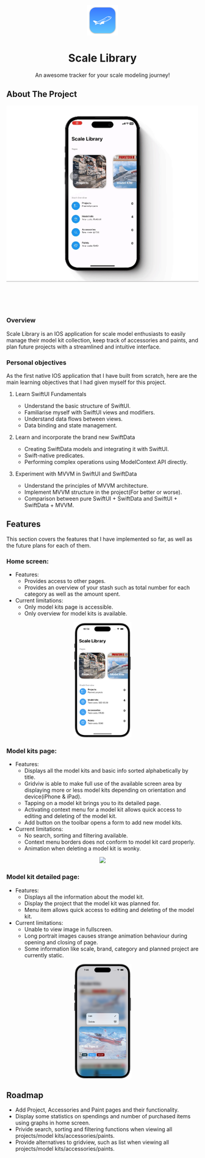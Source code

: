<div align="center">
  <img src="Scale Library/Other/Assets.xcassets/AppIcon.appiconset/mac128.png" alt="Logo" width="80" height="80">

  <h1 align="center">Scale Library</h1>

  <p align="center">
    An awesome tracker for your scale modeling journey!
  </p>
</div>

## About The Project
<div align="center">
  <img src="Images/AppIntro.gif">
</div>

<br><br><br>

### Overview
Scale Library is an IOS application for scale model enthusiasts to easily manage their model kit collection, keep track of accessories and paints, and plan future projects with a streamlined and intuitive interface.

### Personal objectives
As the first native IOS application that I have built from scratch, here are the main learning objectives that I had given myself for this project.
1. Learn SwiftUI Fundamentals
    - Understand the basic structure of SwiftUI.
    - Familiarise myself with SwiftUI views and modifiers.
    - Understand data flows between views.
    - Data binding and state management.

2. Learn and incorporate the brand new SwiftData
    - Creating SwiftData models and integrating it with SwiftUI.
    - Swift-native predicates.
    - Performing complex operations using ModelContext API directly.

2. Experiment with MVVM in SwiftUI and SwiftData
    - Understand the principles of MVVM architecture.
    - Implement MVVM structure in the project(For better or worse).
    - Comparison between pure SwiftUI + SwiftData and SwiftUI + SwiftData + MVVM.

## Features
This section covers the features that I have implemented so far, as well as the future plans for each of them.

### Home screen:
- Features:
  - Provides access to other pages.
  - Provides an overview of your stash such as total number for each category as well as the amount spent.
- Current limitations:
  - Only model kits page is accessible.
  - Only overview for model kits is available.

<div align="center">
  <img src="Images/HomeView.png" width="30%">
</div>

### Model kits page:
- Features:
  - Displays all the model kits and basic info sorted alphabetically by title.
  - Gridviw is able to make full use of the available screen area by displaying more or less model kits depending on orientation and device(iPhone & iPad).
  - Tapping on a model kit brings you to its detailed page.
  - Activating context menu for a model kit allows quick access to editing and deleting of the model kit.
  - Add button on the toolbar opens a form to add new model kits.
- Current limitations:
  - No search, sorting and filtering available.
  - Context menu borders does not conform to model kit card properly.
  - Animation when deleting a model kit is wonky.

<div align="center">
  <img src="Images/ModelKitsView.gif">
</div>

### Model kit detailed page:
- Features:
  - Displays all the information about the model kit.
  - Display the project that the model kit was planned for.
  - Menu item allows quick access to editing and deleting of the model kit.
- Current limitations:
  - Unable to view image in fullscreen.
  - Long portrait images causes strange animation behaviour during opening and closing of page.
  - Some information like scale, brand, category and planned project are currently static.

<div align="center">
  <img src="Images/ModelKitsViewContextMenu.png" width="30%">
</div>

## Roadmap
- Add Project, Accessories and Paint pages and their functionality.
- Display some statistics on spendings and number of purchased items using graphs in home screen.
- Privide search, sorting and filtering functions when viewing all projects/model kits/accessories/paints.
- Provide alternatives to gridview, such as list when viewing all projects/model kits/accessories/paints.
